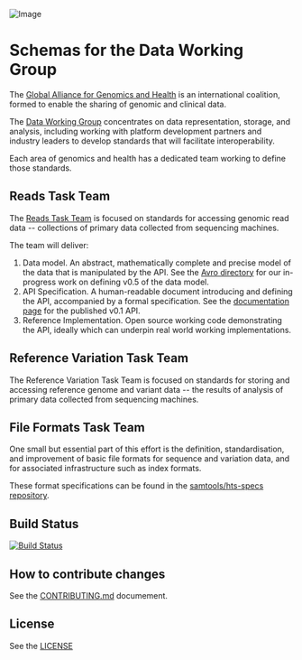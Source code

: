 ![Image](http://genomicsandhealth.org/files/logo_ga.png)


# Schemas for the Data Working Group


The [Global Alliance for Genomics and Health][ga4gh] is an international
coalition, formed to enable the sharing of genomic and clinical data.

The [Data Working Group](http://genomicsandhealth.org/our-work/working-groups/data-working-group) concentrates on data representation, storage, and analysis, including working with platform development partners and industry leaders to develop standards that will facilitate interoperability.

Each area of genomics and health has a dedicated team working to define those standards.


## Reads Task Team

The [Reads Task Team](https://groups.google.com/forum/#!forum/dwgreadtaskteam) is focused on standards for accessing genomic read data -- collections of primary data collected from sequencing machines.

The team will deliver:
  1. Data model. An abstract, mathematically complete and precise model of the data that is manipulated by the API. See the [Avro directory](src/main/resources/avro) for our in-progress work on defining v0.5 of the data model. 
  2. API Specification. A human-readable document introducing and defining the API, accompanied by a formal specification. See the [documentation page](https://ga4gh.github.io/apis/reads/v0.1/) for the published v0.1 API.
  3. Reference Implementation. Open source working code demonstrating the API, ideally which can underpin real world working implementations.

## Reference Variation Task Team

The Reference Variation Task Team is focused on standards for storing and accessing reference genome and variant data -- the results of analysis of primary data collected from sequencing machines.

## File Formats Task Team

One small but essential part of this effort is the definition,
standardisation, and improvement of basic file formats for sequence and
variation data, and for associated infrastructure such as index formats.

These format specifications can be found in the
[samtools/hts-specs repository][hts-specs].

[ga4gh]:      http://genomicsandhealth.org/
[hts-specs]:  https://github.com/samtools/hts-specs


## Build Status

[![Build Status](https://travis-ci.org/ga4gh/schemas.svg?branch=master)](https://travis-ci.org/ga4gh/schemas)

## How to contribute changes

See the [CONTRIBUTING.md](CONTRIBUTING.md) documement.

## License

See the [LICENSE](LICENSE)
